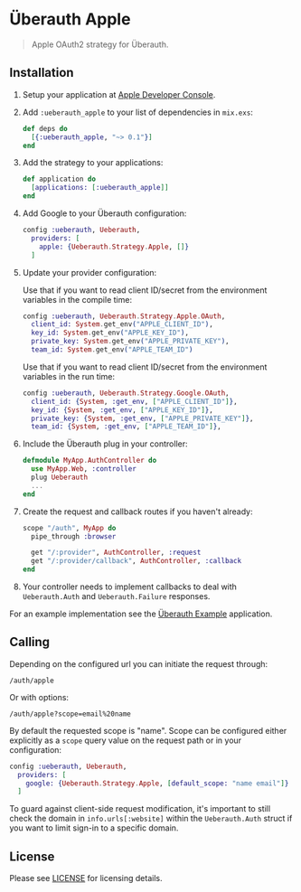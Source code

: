 # Überauth Apple

> Apple OAuth2 strategy for Überauth.

## Installation

1. Setup your application at [Apple Developer Console](https://developers.apple.com).

1. Add `:ueberauth_apple` to your list of dependencies in `mix.exs`:

    ```elixir
    def deps do
      [{:ueberauth_apple, "~> 0.1"}]
    end
    ```

1. Add the strategy to your applications:

    ```elixir
    def application do
      [applications: [:ueberauth_apple]]
    end
    ```

1. Add Google to your Überauth configuration:

    ```elixir
    config :ueberauth, Ueberauth,
      providers: [
        apple: {Ueberauth.Strategy.Apple, []}
      ]
    ```

1.  Update your provider configuration:

    Use that if you want to read client ID/secret from the environment
    variables in the compile time:

    ```elixir
    config :ueberauth, Ueberauth.Strategy.Apple.OAuth,
      client_id: System.get_env("APPLE_CLIENT_ID"),
      key_id: System.get_env("APPLE_KEY_ID"),
      private_key: System.get_env("APPLE_PRIVATE_KEY"),
      team_id: System.get_env("APPLE_TEAM_ID")
    ```

    Use that if you want to read client ID/secret from the environment
    variables in the run time:

    ```elixir
    config :ueberauth, Ueberauth.Strategy.Google.OAuth,
      client_id: {System, :get_env, ["APPLE_CLIENT_ID"]},
      key_id: {System, :get_env, ["APPLE_KEY_ID"]},
      private_key: {System, :get_env, ["APPLE_PRIVATE_KEY"]},
      team_id: {System, :get_env, ["APPLE_TEAM_ID"]},
    ```

1.  Include the Überauth plug in your controller:

    ```elixir
    defmodule MyApp.AuthController do
      use MyApp.Web, :controller
      plug Ueberauth
      ...
    end
    ```

1.  Create the request and callback routes if you haven't already:

    ```elixir
    scope "/auth", MyApp do
      pipe_through :browser

      get "/:provider", AuthController, :request
      get "/:provider/callback", AuthController, :callback
    end
    ```

1. Your controller needs to implement callbacks to deal with `Ueberauth.Auth` and `Ueberauth.Failure` responses.

For an example implementation see the [Überauth Example](https://github.com/ueberauth/ueberauth_example) application.

## Calling

Depending on the configured url you can initiate the request through:

    /auth/apple

Or with options:

    /auth/apple?scope=email%20name

By default the requested scope is "name". Scope can be configured either explicitly as a `scope` query value on the request path or in your configuration:

```elixir
config :ueberauth, Ueberauth,
  providers: [
    google: {Ueberauth.Strategy.Apple, [default_scope: "name email"]}
  ]
```

To guard against client-side request modification, it's important to still check the domain in `info.urls[:website]` within the `Ueberauth.Auth` struct if you want to limit sign-in to a specific domain.

## License

Please see [LICENSE](https://github.com/loopsocial/ueberauth_apple/blob/master/LICENSE) for licensing details.
